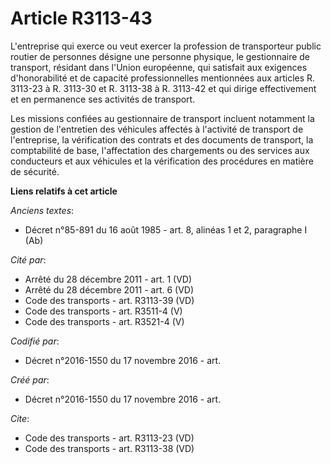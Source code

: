 # Article R3113-43

L'entreprise qui exerce ou veut exercer la profession de transporteur public routier de personnes désigne une personne
physique, le gestionnaire de transport, résidant dans l'Union européenne, qui satisfait aux exigences d'honorabilité et de
capacité professionnelles mentionnées aux articles R. 3113-23 à R. 3113-30 et R. 3113-38 à R. 3113-42 et qui dirige
effectivement et en permanence ses activités de transport. 

Les missions confiées au gestionnaire de transport incluent notamment la gestion de l'entretien des véhicules affectés à
l'activité de transport de l'entreprise, la vérification des contrats et des documents de transport, la comptabilité de base,
l'affectation des chargements ou des services aux conducteurs et aux véhicules et la vérification des procédures en matière
de sécurité.

**Liens relatifs à cet article**

_Anciens textes_:

  - Décret n°85-891 du 16 août 1985 - art. 8, alinéas 1 et 2, paragraphe I  (Ab)

_Cité par_:

  - Arrêté du 28 décembre 2011 - art. 1 (VD)
  - Arrêté du 28 décembre 2011 - art. 6 (VD)
  - Code des transports - art. R3113-39 (VD)
  - Code des transports - art. R3511-4 (V)
  - Code des transports - art. R3521-4 (V)

_Codifié par_:

  - Décret n°2016-1550 du 17 novembre 2016 - art.

_Créé par_:

  - Décret n°2016-1550 du 17 novembre 2016 - art.

_Cite_:

  - Code des transports - art. R3113-23 (VD)
  - Code des transports - art. R3113-38 (VD)
